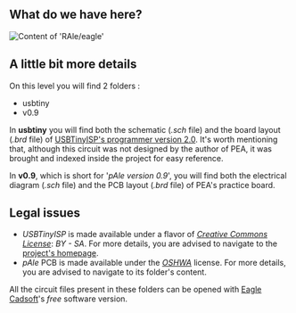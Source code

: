 ## What do we have here? ##
![Content of 'RAle/eagle'](http://oi49.tinypic.com/ejygbn.jpg)

## A little bit more details ##
On this level you will find 2 folders :

* usbtiny
* v0.9

In **usbtiny** you will find both the schematic (*.sch* file) and the board layout (*.brd* file) of [USBTinyISP's programmer version 2.0](http://www.ladyada.net/make/usbtinyisp/). It's worth mentioning that, although this circuit was not designed by the author of PEA, it was brought and indexed inside the project for easy reference.

In **v0.9**, which is short for '*pAle version 0.9*', you will find both the electrical diagram (*.sch* file) and the PCB layout (*.brd* file) of PEA's practice board.

## Legal issues ##
* *USBTinyISP* is made available under a flavor of [*Creative Commons License*](http://creativecommons.org/): *BY - SA*. For more details, you are advised to navigate to the [project's homepage](http://www.ladyada.net/make/usbtinyisp/).
* *pAle* PCB is made available under the [*OSHWA*](http://www.oshwa.org/definition/) license. For more details, you are advised to navigate to its folder's content.

All the circuit files present in these folders can be opened with [Eagle Cadsoft](http://www.cadsoftusa.com/)'s *free* software version.
